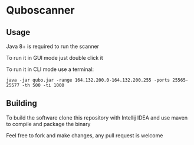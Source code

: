 # Quboscanner

## Usage

Java 8+ is required to run the scanner

To run it in GUI mode just double click it

To run it in CLI mode use a terminal:

`java -jar qubo.jar -range 164.132.200.0-164.132.200.255 -ports 25565-25577 -th 500 -ti 1000`

## Building
To build the software clone this repository with Intellij IDEA
and use maven to compile and package the binary

Feel free to fork and make changes, any pull request is welcome